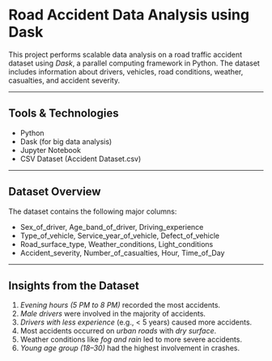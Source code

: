# Road Accident Data Analysis using Dask

This project performs scalable data analysis on a road traffic accident dataset using *Dask*, a parallel computing framework in Python. The dataset includes information about drivers, vehicles, road conditions, weather, casualties, and accident severity.

---

## Tools & Technologies

- Python 
- Dask (for big data analysis)
- Jupyter Notebook
- CSV Dataset (Accident Dataset.csv)

---

##  Dataset Overview

The dataset contains the following major columns:

- Sex_of_driver, Age_band_of_driver, Driving_experience
- Type_of_vehicle, Service_year_of_vehicle, Defect_of_vehicle
- Road_surface_type, Weather_conditions, Light_conditions
- Accident_severity, Number_of_casualties, Hour, Time_of_Day

---

## Insights from the Dataset

1. *Evening hours (5 PM to 8 PM)* recorded the most accidents.
2. *Male drivers* were involved in the majority of accidents.
3. *Drivers with less experience* (e.g., < 5 years) caused more accidents.
4. Most accidents occurred on *urban roads* with *dry surface*.
5. Weather conditions like *fog and rain* led to more severe accidents.
6. *Young age group (18–30)* had the highest involvement in crashes.
